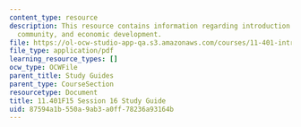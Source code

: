 ```yaml
---
content_type: resource
description: This resource contains information regarding introduction to housing,
  community, and economic development.
file: https://ol-ocw-studio-app-qa.s3.amazonaws.com/courses/11-401-introduction-to-housing-community-and-economic-development-fall-2015/87594a1b550a9ab3a0ff78236a93164b_MIT11_401F15_Session16.pdf
file_type: application/pdf
learning_resource_types: []
ocw_type: OCWFile
parent_title: Study Guides
parent_type: CourseSection
resourcetype: Document
title: 11.401F15 Session 16 Study Guide
uid: 87594a1b-550a-9ab3-a0ff-78236a93164b
---
```

